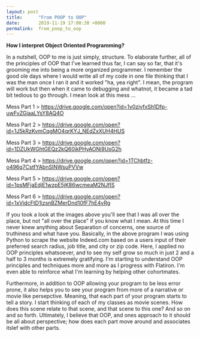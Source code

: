 ```yaml
---
layout: post
title:      "From POOP to OOP"
date:       2019-11-19 17:00:30 +0000
permalink:  from_poop_to_oop
---
```



**How I interpret Object Oriented Programming?**

In a nutshell, OOP to me is just simply, structure. To elaborate further, all of the principles of OOP that I've learned thus far, I can say so far, that it's grooming me into being a more organized programmer. I remember the good ole days where I would  write all of my code in one file thinking that I was the man once I ran it and it worked "ha, yea right". I mean, the program will work but then when it came to debugging and whatnot, it became a tad bit tedious to go through. I mean look at this mess ...


Mess Part 1 > https://drive.google.com/open?id=1v0zjvfxSh1Dfp-uwFvZGiaaLYsY8AQ4O

Mess Part 2 > https://drive.google.com/open?id=1J5kRzKvmCqgMO4qrKYJ_NEdZxXUH4HUS

Mess Part 3 > https://drive.google.com/open?id=1DZUkWGhtGEQz2kQ60ikPHyAONi9UsG2h

Mess Part 4 > https://drive.google.com/open?id=1TChbtfz-o496q7CstfYAbnSINWsuPVVw

Mess Part 5 > https://drive.google.com/open?id=1psMFjaEdjE1wzpE5jK86wcmeaM2NJfIS 

Mess Part 6 > https://drive.google.com/open?id=1xVidcFtD1izsnBZMerDnd10fF7hE4vRg

If you took a look at the images above you'll see that  I was all over the place, but not "all over the place" if you know what I mean. At this time I never knew anything about Separation of concerns, one source of truthiness and what have you. Basically, in the above program I was using Python to scrape the website Indeed.com based on a users input of their preferred search radius, job title, and city or zip code. Here, I applied no OOP principles whatsoever, and to see my self grow so much in just 2 and a half to 3 months is extremely gratifying. I'm starting to understand OOP principles and techniques more and more as I progress with Flatiron. I'm even able to reinforce what I'm learning by helping other cohortmates. 

Furthermore, in addition to OOP allowing your program to be less error prone, it also helps you to see your program from more of a narrative or movie like persepctive. Meaning, that each part of your program starts to tell a story. I start thinking of each of my classes as movie scenes. How does this scene relate to that scene, and that scene to this one? And so on and so forth. Ultimately, I believe that OOP, and ones approach to it should be all about perspective; how does each part move around and associates itslef with other parts. 
